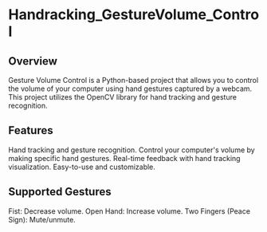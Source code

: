 # Handracking_GestureVolume_Control

## Overview
Gesture Volume Control is a Python-based project that allows you to control the volume of your computer using hand gestures captured by a webcam. This project utilizes the OpenCV library for hand tracking and gesture recognition.

## Features
Hand tracking and gesture recognition.
Control your computer's volume by making specific hand gestures.
Real-time feedback with hand tracking visualization.
Easy-to-use and customizable.

## Supported Gestures
Fist: Decrease volume.
Open Hand: Increase volume.
Two Fingers (Peace Sign): Mute/unmute.
